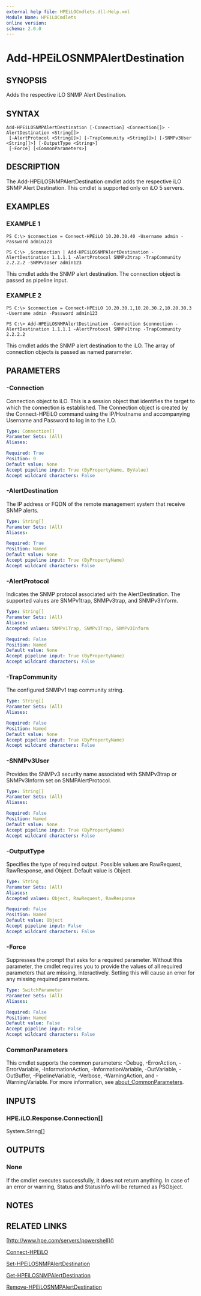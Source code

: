 ```yaml
---
external help file: HPEiLOCmdlets.dll-Help.xml
Module Name: HPEiLOCmdlets
online version:
schema: 2.0.0
---
```


# Add-HPEiLOSNMPAlertDestination

## SYNOPSIS
Adds the respective iLO SNMP Alert Destination.

## SYNTAX

```
Add-HPEiLOSNMPAlertDestination [-Connection] <Connection[]> -AlertDestination <String[]>
 [-AlertProtocol <String[]>] [-TrapCommunity <String[]>] [-SNMPv3User <String[]>] [-OutputType <String>]
 [-Force] [<CommonParameters>]
```

## DESCRIPTION
The Add-HPEiLOSNMPAlertDestination cmdlet adds the respective iLO SNMP Alert Destination.
This cmdlet is supported only on iLO 5 servers.

## EXAMPLES

### EXAMPLE 1
```
PS C:\> $connection = Connect-HPEiLO 10.20.30.40 -Username admin -Password admin123 

PS C:\> ,$connection | Add-HPEiLOSNMPAlertDestination -AlertDestination 1.1.1.1 -AlertProtocol SNMPv3trap -TrapCommunity 2.2.2.2 -SNMPv3User admin123
```

This cmdlet adds the SNMP alert destination.
The connection object is passed as pipeline input.

### EXAMPLE 2
```
PS C:\> $connection = Connect-HPEiLO 10.20.30.1,10.20.30.2,10.20.30.3 -Username admin -Password admin123 

PS C:\> Add-HPEiLOSNMPAlertDestination -Connection $connection -AlertDestination 1.1.1.1 -AlertProtocol SNMPv1trap -TrapCommunity 2.2.2.2
```

This cmdlet adds the SNMP alert destination to the iLO.
The array of connection objects is passed as named parameter.

## PARAMETERS

### -Connection
Connection object to iLO.
This is a session object that identifies the target to which the connection is established.
The Connection object is created by the Connect-HPEiLO command using the IP/Hostname and accompanying Username and Password to log in to the iLO.

```yaml
Type: Connection[]
Parameter Sets: (All)
Aliases:

Required: True
Position: 0
Default value: None
Accept pipeline input: True (ByPropertyName, ByValue)
Accept wildcard characters: False
```

### -AlertDestination
The IP address or FQDN of the remote management system that receive SNMP alerts.

```yaml
Type: String[]
Parameter Sets: (All)
Aliases:

Required: True
Position: Named
Default value: None
Accept pipeline input: True (ByPropertyName)
Accept wildcard characters: False
```

### -AlertProtocol
Indicates the SNMP protocol associated with the AlertDestination.
The supported values are SNMPv1trap, SNMPv3trap, and SNMPv3Inform.

```yaml
Type: String[]
Parameter Sets: (All)
Aliases:
Accepted values: SNMPv1Trap, SNMPv3Trap, SNMPv3Inform

Required: False
Position: Named
Default value: None
Accept pipeline input: True (ByPropertyName)
Accept wildcard characters: False
```

### -TrapCommunity
The configured SNMPv1 trap community string.

```yaml
Type: String[]
Parameter Sets: (All)
Aliases:

Required: False
Position: Named
Default value: None
Accept pipeline input: True (ByPropertyName)
Accept wildcard characters: False
```

### -SNMPv3User
Provides the SNMPv3 security name associated with SNMPv3trap or SNMPv3Inform set on SNMPAlertProtocol.

```yaml
Type: String[]
Parameter Sets: (All)
Aliases:

Required: False
Position: Named
Default value: None
Accept pipeline input: True (ByPropertyName)
Accept wildcard characters: False
```

### -OutputType
Specifies the type of required output.
Possible values are RawRequest, RawResponse, and Object.
Default value is Object.

```yaml
Type: String
Parameter Sets: (All)
Aliases:
Accepted values: Object, RawRequest, RawResponse

Required: False
Position: Named
Default value: Object
Accept pipeline input: False
Accept wildcard characters: False
```

### -Force
Suppresses the prompt that asks for a required parameter.
Without this parameter, the cmdlet requires you to provide the values of all required parameters that are missing, interactively.
Setting this will cause an error for any missing required parameters.

```yaml
Type: SwitchParameter
Parameter Sets: (All)
Aliases:

Required: False
Position: Named
Default value: False
Accept pipeline input: False
Accept wildcard characters: False
```

### CommonParameters
This cmdlet supports the common parameters: -Debug, -ErrorAction, -ErrorVariable, -InformationAction, -InformationVariable, -OutVariable, -OutBuffer, -PipelineVariable, -Verbose, -WarningAction, and -WarningVariable. For more information, see [about_CommonParameters](http://go.microsoft.com/fwlink/?LinkID=113216).

## INPUTS

### HPE.iLO.Response.Connection[]
System.String[]
## OUTPUTS

### None
If the cmdlet executes successfully, it does not return anything.
In case of an error or warning, Status and StatusInfo will be returned as PSObject.

## NOTES

## RELATED LINKS

[http://www.hpe.com/servers/powershell]()

[Connect-HPEiLO]()

[Set-HPEiLOSNMPAlertDestination]()

[Get-HPEiLOSNMPAlertDestination]()

[Remove-HPEiLOSNMPAlertDestination]()

